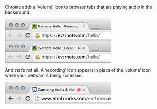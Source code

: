 <!--
title: Chrome tab tooltips
layout: post
tags:
  - ux
description: Chrome adds a ‘volume’ icon to browser tabs that are playing audio in the background. And that’s not all.
-->

Chrome adds a ‘volume’ icon to browser tabs that are playing audio in the background.

![‘Volume’ tab icon](chrome-volume.png)

And that’s not all. A ‘recording’ icon appears in place of the ‘volume’ icon when your webcam is being accessed.

![‘Recording’ tab icon](chrome-recording.png)
